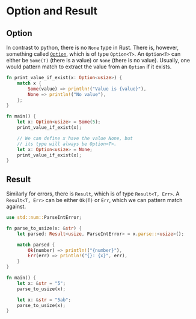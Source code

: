 # Option and Result

## Option
In contrast to python, there is no `None` type in Rust. There is, however, something called [`Option`](https://doc.rust-lang.org/std/option/), which is of type `Option<T>`. An `Option<T>` can either be `Some(T)` (there is a value) or `None` (there is no value). Usually, one would pattern match to extract the value from an `Option` if it exists.

```rust
fn print_value_if_exist(x: Option<usize>) {
    match x {
        Some(value) => println!("Value is {value}"),
        None => println!("No value"),
    };
}

fn main() {
    let x: Option<usize> = Some(5);
    print_value_if_exist(x);

    // We can define x have the value None, but
    // its type will always be Option<T>.
    let x: Option<usize> = None;
    print_value_if_exist(x);
}
```

## Result
Similarly for errors, there is `Result`, which is of type `Result<T, Err>`. A `Result<T, Err>` can be either `Ok(T)` or `Err`, which we can pattern match against.

```rust
use std::num::ParseIntError;

fn parse_to_usize(x: &str) {
    let parsed: Result<usize, ParseIntError> = x.parse::<usize>();

    match parsed {
        Ok(number) => println!("{number}"),
        Err(err) => println!("{}: {x}", err),
    }
}

fn main() {
    let x: &str = "5";
    parse_to_usize(x);

    let x: &str = "5ab";
    parse_to_usize(x);
}
```
